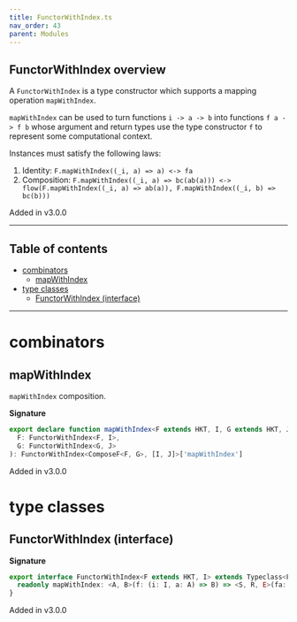 ```yaml
---
title: FunctorWithIndex.ts
nav_order: 43
parent: Modules
---
```


## FunctorWithIndex overview

A `FunctorWithIndex` is a type constructor which supports a mapping operation `mapWithIndex`.

`mapWithIndex` can be used to turn functions `i -> a -> b` into functions `f a -> f b` whose argument and return types use the type
constructor `f` to represent some computational context.

Instances must satisfy the following laws:

1. Identity: `F.mapWithIndex((_i, a) => a) <-> fa`
2. Composition: `F.mapWithIndex((_i, a) => bc(ab(a))) <-> flow(F.mapWithIndex((_i, a) => ab(a)), F.mapWithIndex((_i, b) => bc(b)))`

Added in v3.0.0

---

<h2 class="text-delta">Table of contents</h2>

- [combinators](#combinators)
  - [mapWithIndex](#mapwithindex)
- [type classes](#type-classes)
  - [FunctorWithIndex (interface)](#functorwithindex-interface)

---

# combinators

## mapWithIndex

`mapWithIndex` composition.

**Signature**

```ts
export declare function mapWithIndex<F extends HKT, I, G extends HKT, J>(
  F: FunctorWithIndex<F, I>,
  G: FunctorWithIndex<G, J>
): FunctorWithIndex<ComposeF<F, G>, [I, J]>['mapWithIndex']
```

Added in v3.0.0

# type classes

## FunctorWithIndex (interface)

**Signature**

```ts
export interface FunctorWithIndex<F extends HKT, I> extends Typeclass<F> {
  readonly mapWithIndex: <A, B>(f: (i: I, a: A) => B) => <S, R, E>(fa: Kind<F, S, R, E, A>) => Kind<F, S, R, E, B>
}
```

Added in v3.0.0
